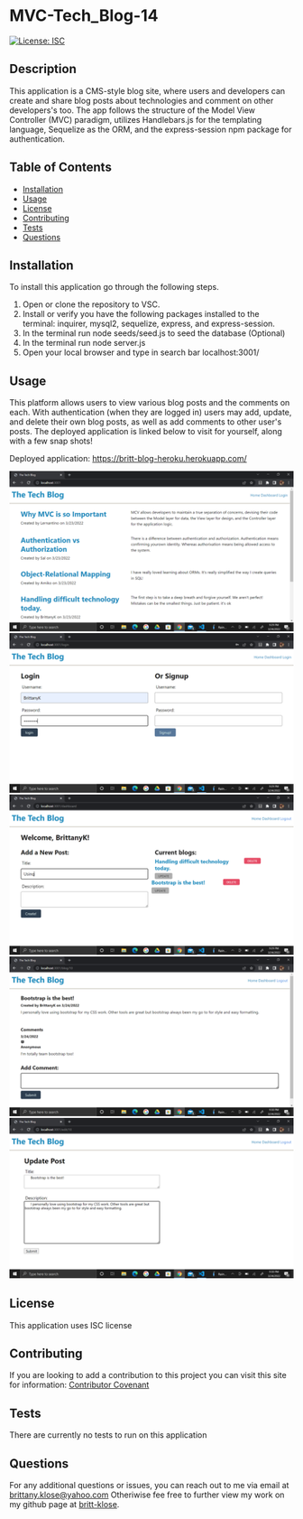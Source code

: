 # MVC-Tech_Blog-14
[![License: ISC](https://img.shields.io/badge/License-ISC-blue.svg)](https://opensource.org/licenses/ISC)

  ## Description
  This application is a CMS-style blog site, where users and developers can create and share blog posts about technologies and comment on other developers's too. The app follows the structure of the Model View Controller (MVC) paradigm, utilizes Handlebars.js for the templating language, Sequelize as the ORM, and the express-session npm package for authentication.

  ## Table of Contents

* [Installation](#installation)
* [Usage](#usage)
* [License](#license)
* [Contributing](#contributing)
* [Tests](#tests)
* [Questions](#questions)

## Installation
To install this application go through the following steps. 
1. Open or clone the repository to VSC. 
2. Install or verify you have the following packages installed to the terminal: inquirer, mysql2, sequelize, express, and express-session.
3. In the terminal run node seeds/seed.js to seed the database (Optional)
4. In the terminal run node server.js
5. Open your local browser and type in search bar localhost:3001/

## Usage
This platform allows users to view various blog posts and the comments on each. With authentication (when they are logged in) users may add, update, and delete their own blog posts, as well as add comments to other user's posts. The deployed application is linked below to visit for yourself, along with a few snap shots! 

Deployed application: 
https://britt-blog-heroku.herokuapp.com/ 

![alt text](/Images/home.png) 
![alt text](/Images/login.png) 
![alt text](/Images/dash.png) 
![alt text](/Images/comment.png) 
![alt text](/Images/update.png) 

## License
This application uses ISC license 

## Contributing
If you are looking to add a contribution to this project you can visit this site for information: [Contributor Covenant](https://www.contributor-covenant.org/)

## Tests
There are currently no tests to run on this application

## Questions

For any additional questions or issues, you can reach out to me 
via email at brittany.klose@yahoo.com
Otheriwise fee free to further view my work on my github page at [britt-klose](https://github.com/britt-klose/).
